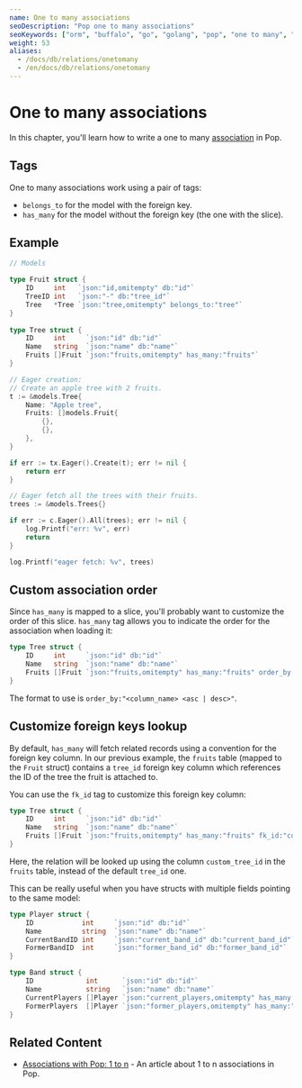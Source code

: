 ```yaml
---
name: One to many associations
seoDescription: "Pop one to many associations"
seoKeywords: ["orm", "buffalo", "go", "golang", "pop", "one to many", "associations"]
weight: 53
aliases:
  - /docs/db/relations/onetomany
  - /en/docs/db/relations/onetomany
---
```


# One to many associations
In this chapter, you'll learn how to write a one to many [association](/en/docs/db/relations/) in Pop.

## Tags

One to many associations work using a pair of tags:
* `belongs_to` for the model with the foreign key.
* `has_many` for the model without the foreign key (the one with the slice).

## Example

```go
// Models

type Fruit struct {
    ID     int   `json:"id,omitempty" db:"id"`
    TreeID int   `json:"-" db:"tree_id"`
    Tree   *Tree `json:"tree,omitempty" belongs_to:"tree"`
}
    
type Tree struct {
    ID     int     `json:"id" db:"id"`
    Name   string  `json:"name" db:"name"`
    Fruits []Fruit `json:"fruits,omitempty" has_many:"fruits"`
}
```

```go
// Eager creation:
// Create an apple tree with 2 fruits.
t := &models.Tree{
    Name: "Apple tree",
    Fruits: []models.Fruit{
        {},
        {},
    },
}

if err := tx.Eager().Create(t); err != nil {
    return err
}
```

```go
// Eager fetch all the trees with their fruits.
trees := &models.Trees{}

if err := c.Eager().All(trees); err != nil {
    log.Printf("err: %v", err)
    return
}

log.Printf("eager fetch: %v", trees)
```

## Custom association order

Since `has_many` is mapped to a slice, you'll probably want to customize the order of this slice. `has_many` tag allows you to indicate the order for the association when loading it:

```go
type Tree struct {
    ID     int     `json:"id" db:"id"`
    Name   string  `json:"name" db:"name"`
    Fruits []Fruit `json:"fruits,omitempty" has_many:"fruits" order_by:"id desc"`
}
```

The format to use is `order_by:"<column_name> <asc | desc>"`.

## Customize foreign keys lookup

By default, `has_many` will fetch related records using a convention for the foreign key column. In our previous example, the `fruits` table (mapped to the `Fruit` struct) contains a `tree_id` foreign key column which references the ID of the tree the fruit is attached to.

You can use the `fk_id` tag to customize this foreign key column:

```go
type Tree struct {
    ID     int     `json:"id" db:"id"`
    Name   string  `json:"name" db:"name"`
    Fruits []Fruit `json:"fruits,omitempty" has_many:"fruits" fk_id:"custom_tree_id"`
}
```

Here, the relation will be looked up using the column `custom_tree_id` in the `fruits` table, instead of the default `tree_id` one.

This can be really useful when you have structs with multiple fields pointing to the same model:

```go
type Player struct {
    ID            int     `json:"id" db:"id"`
    Name          string  `json:"name" db:"name"`
    CurrentBandID int     `json:"current_band_id" db:"current_band_id"`
    FormerBandID  int     `json:"former_band_id" db:"former_band_id"`
}

type Band struct {
    ID             int      `json:"id" db:"id"`
    Name           string   `json:"name" db:"name"`
    CurrentPlayers []Player `json:"current_players,omitempty" has_many:"players" fk_id:"current_band_id"`
    FormerPlayers  []Player `json:"former_players,omitempty" has_many:"players" fk_id:"former_band_id"`
}
```

## Related Content

* [Associations with Pop: 1 to n](https://blog.gobuffalo.io/associations-with-pop-1-to-n-2fb3e1c3833f) - An article about 1 to n associations in Pop.

